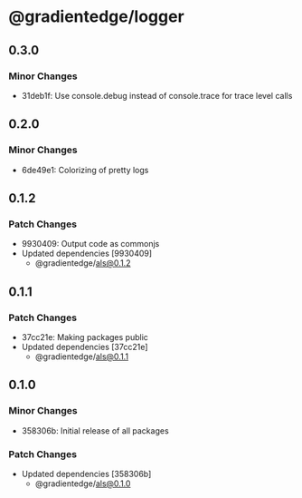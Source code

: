 # @gradientedge/logger

## 0.3.0

### Minor Changes

- 31deb1f: Use console.debug instead of console.trace for trace level calls

## 0.2.0

### Minor Changes

- 6de49e1: Colorizing of pretty logs

## 0.1.2

### Patch Changes

- 9930409: Output code as commonjs
- Updated dependencies [9930409]
  - @gradientedge/als@0.1.2

## 0.1.1

### Patch Changes

- 37cc21e: Making packages public
- Updated dependencies [37cc21e]
  - @gradientedge/als@0.1.1

## 0.1.0

### Minor Changes

- 358306b: Initial release of all packages

### Patch Changes

- Updated dependencies [358306b]
  - @gradientedge/als@0.1.0
